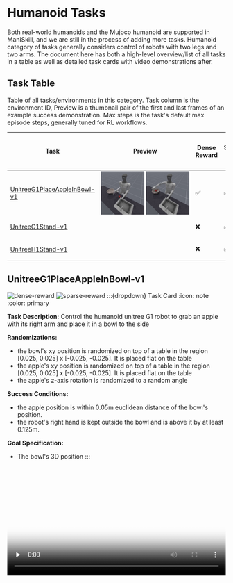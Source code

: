 <!-- THIS IS ALL GENERATED DOCUMENTATION. DO NOT MODIFY THIS FILE -->
[asset-badge]: https://img.shields.io/badge/download%20asset-yes-blue.svg
[dense-reward-badge]: https://img.shields.io/badge/dense%20reward-yes-green.svg
[sparse-reward-badge]: https://img.shields.io/badge/sparse%20reward-yes-green.svg
[no-dense-reward-badge]: https://img.shields.io/badge/dense%20reward-no-red.svg
[no-sparse-reward-badge]: https://img.shields.io/badge/sparse%20reward-no-red.svg
[demos-badge]: https://img.shields.io/badge/demos-yes-green.svg
# Humanoid Tasks
Both real-world humanoids and the Mujoco humanoid are supported in ManiSkill, and we are still in the process of adding more tasks. Humanoid category of tasks generally considers control of robots with two legs and two arms.
The document here has both a high-level overview/list of all tasks in a table as well as detailed task cards with video demonstrations after.

## Task Table
Table of all tasks/environments in this category. Task column is the environment ID, Preview is a thumbnail pair of the first and last frames of an example success demonstration. Max steps is the task's default max episode steps, generally tuned for RL workflows.
<table class="table">
<thead>
<tr class="row-odd">
<th class="head"><p>Task</p></th>
<th class="head"><p>Preview</p></th>
<th class="head"><p>Dense Reward</p></th>
<th class="head"><p>Success/Fail Conditions</p></th>
<th class="head"><p>Demos</p></th>
<th class="head"><p>Max Episode Steps</p></th>
</tr>
</thead>
<tbody>
<tr class="row-odd">
<td><p><a href="#unitreeg1placeappleinbowl-v1">UnitreeG1PlaceAppleInBowl-v1</a></p></td>
<td><div style='display:flex;gap:4px;align-items:center'><img style='min-width:min(50%, 100px);max-width:100px;height:auto' src='../../_static/env_thumbnails/UnitreeG1PlaceAppleInBowl-v1_rt_thumb_first.png' alt='UnitreeG1PlaceAppleInBowl-v1'> <img style='min-width:min(50%, 100px);max-width:100px;height:auto' src='../../_static/env_thumbnails/UnitreeG1PlaceAppleInBowl-v1_rt_thumb_last.png' alt='UnitreeG1PlaceAppleInBowl-v1'></div></td>
<td><p>✅</p></td>
<td><p>✅</p></td>
<td><p>❌</p></td>
<td><p>100</p></td>
</tr>
<tr class="row-odd">
<td><p><a href="#unitreeg1stand-v1">UnitreeG1Stand-v1</a></p></td>
<td><div style='display:flex;gap:4px;align-items:center'> </div></td>
<td><p>❌</p></td>
<td><p>✅</p></td>
<td><p>❌</p></td>
<td><p>1000</p></td>
</tr>
<tr class="row-even">
<td><p><a href="#unitreeh1stand-v1">UnitreeH1Stand-v1</a></p></td>
<td><div style='display:flex;gap:4px;align-items:center'> </div></td>
<td><p>❌</p></td>
<td><p>✅</p></td>
<td><p>❌</p></td>
<td><p>1000</p></td>
</tr>
</tbody>
</table>

## UnitreeG1PlaceAppleInBowl-v1

![dense-reward][dense-reward-badge]
![sparse-reward][sparse-reward-badge]
:::{dropdown} Task Card
:icon: note
:color: primary

**Task Description:**
Control the humanoid unitree G1 robot to grab an apple with its right arm and place it in a bowl to the side

**Randomizations:**
- the bowl's xy position is randomized on top of a table in the region [0.025, 0.025] x [-0.025, -0.025]. It is placed flat on the table
- the apple's xy position is randomized on top of a table in the region [0.025, 0.025] x [-0.025, -0.025]. It is placed flat on the table
- the apple's z-axis rotation is randomized to a random angle

**Success Conditions:**
- the apple position is within 0.05m euclidean distance of the bowl's position.
- the robot's right hand is kept outside the bowl and is above it by at least 0.125m.

**Goal Specification:**
- The bowl's 3D position
:::

<div style="display: flex; justify-content: center;">
<video preload="none" controls="True" width="100%" style="max-width: min(100%, 512px);" poster="../../_static/env_thumbnails/UnitreeG1PlaceAppleInBowl-v1_rt_thumb_first.png">
<source src="https://github.com/haosulab/ManiSkill/raw/main/figures/environment_demos/UnitreeG1PlaceAppleInBowl-v1_rt.mp4" type="video/mp4">
</video>
</div>
